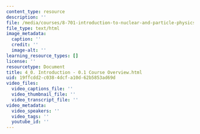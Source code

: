 ```yaml
---
content_type: resource
description: ''
file: /media/courses/8-701-introduction-to-nuclear-and-particle-physics-fall-2020/4_0-introduction-01-course-overview.html
file_type: text/html
image_metadata:
  caption: ''
  credit: ''
  image-alt: ''
learning_resource_types: []
license: ''
resourcetype: Document
title: 4_0. Introduction - 0.1 Course Overview.html
uid: 19ffcdd2-c038-4dcf-a10d-62b5853ad69d
video_files:
  video_captions_file: ''
  video_thumbnail_file: ''
  video_transcript_file: ''
video_metadata:
  video_speakers: ''
  video_tags: ''
  youtube_id: ''
---
```


